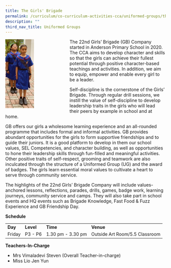 ```yaml
---
title: The Girls' Brigade
permalink: /curriculum/co-curriculum-activities-cca/uniformed-groups/the-girls-brigade/
description: ""
third_nav_title: Uniformed Groups
---
```


<div>
<div style="float: left">
<img src="/images/cca4.png" 
     style="width:45%">
</div>
<div>
<p>The 22nd Girls&rsquo; Brigade (GB) Company started in Anderson Primary School in 2020. The CCA aims to develop character and skills so that the girls can achieve their fullest potential through positive character-based teachings and activities. In addition, we aim to equip, empower and enable every girl to be a leader.&nbsp;</p>

<p>Self-discipline is the cornerstone of the Girls&rsquo; Brigade. Through regular drill sessions, we instill the value of self-discipline to develop leadership traits in the girls who will lead their peers by example in school and at home.</p>
<p>GB offers&nbsp;our girls a wholesome learning experience and an all-rounded programme that includes formal and informal activities. GB provides abundant opportunities for the girls to form supportive friendships and to guide their juniors. It is a good platform to develop in them our school values, SEL Competencies, and character building, as well as opportunities to hone their leadership skills through fun-filled and meaningful activities. Other positive traits of self-respect, grooming and teamwork are also inculcated through the structure of a Uniformed Group (UG) and the award of badges. The girls learn essential moral values to cultivate a heart to serve through community service.</p>
<p>The highlights of the 22nd Girls&rsquo; Brigade Company will include values-anchored lessons, reflections, parades, drills, games, badge work, learning journeys, community service and camps. They will also take part in school events and HQ events such as Brigade Knowledge, Fast Food &amp; Fuzz Experience and GB Friendship Day.</p>
<p><strong>Schedule</strong></p>
<table>
<tbody>
<tr>
<td><strong>Day</strong></td>
<td><strong>Level</strong></td>
<td><strong>Time</strong></td>
<td><strong>Venue</strong></td>
</tr>
<tr>
<td>Friday</td>
<td>P3 - P6</td>
<td>1.30 pm - 3.30 pm</td>
<td>Outside Art Room/5.5 Classroom</td>
</tr>
</tbody>
</table>
<p><strong>Teachers-In-Charge</strong></p>
<ul>
<li>Mrs Vimaladevi Steven (Overall Teacher-in-charge)</li>
<li>Miss Lio Jen Yun</li>
</ul>